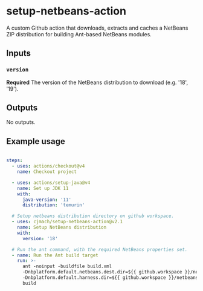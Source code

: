 # setup-netbeans-action
A custom Github action that downloads, extracts and caches a NetBeans 
ZIP distribution for building Ant-based NetBeans modules.

## Inputs

### `version`

**Required** The version of the NetBeans distribution to download (e.g. 
'18', '19').

## Outputs

No outputs.

## Example usage

```yaml

steps:
  - uses: actions/checkout@v4
    name: Checkout project

  - uses: actions/setup-java@v4
    name: Set up JDK 11
    with:
      java-version: '11'
      distribution: 'temurin'

  # Setup netbeans distribution directory on github workspace.
  - uses: cjmach/setup-netbeans-action@v2.1
    name: Setup NetBeans distribution
    with:
      version: '18'  

  # Run the ant command, with the required NetBeans properties set.
  - name: Run the Ant build target
    run: >-
      ant -noinput -buildfile build.xml
      -Dnbplatform.default.netbeans.dest.dir=${{ github.workspace }}/netbeans
      -Dnbplatform.default.harness.dir=${{ github.workspace }}/netbeans/harness
      build
```
